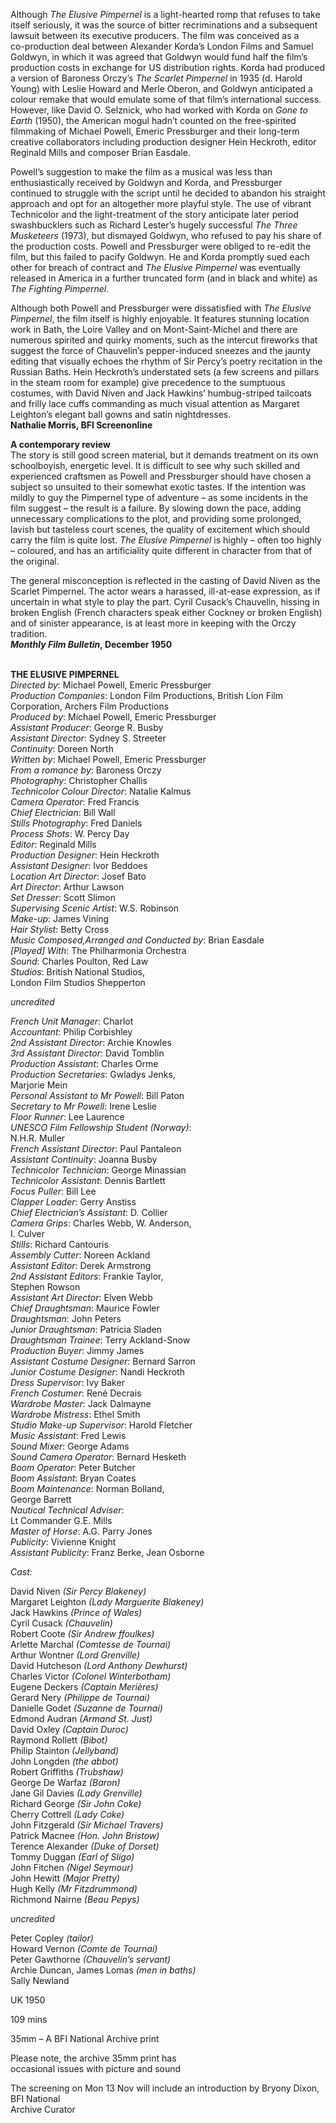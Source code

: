
Although _The Elusive Pimpernel_ is a light-hearted romp that refuses to take itself seriously, it was the source of bitter recriminations and a subsequent lawsuit between its executive producers. The film was conceived as a  
co-production deal between Alexander Korda’s London Films and Samuel Goldwyn, in which it was agreed that Goldwyn would fund half the film’s production costs in exchange for US distribution rights. Korda had produced a version of Baroness Orczy’s _The Scarlet Pimpernel_ in 1935 (d. Harold Young) with Leslie Howard and Merle Oberon, and Goldwyn anticipated a colour remake that would emulate some of that film’s international success. However, like David O. Selznick, who had worked with Korda on _Gone to Earth_ (1950), the American mogul hadn’t counted on the free-spirited filmmaking of Michael Powell, Emeric Pressburger and their long-term creative collaborators including production designer Hein Heckroth, editor Reginald Mills and composer  Brian Easdale.

Powell’s suggestion to make the film as a musical was less than enthusiastically received by Goldwyn and Korda, and Pressburger continued to struggle with the script until he decided to abandon his straight approach and opt for an altogether more playful style. The use of vibrant Technicolor and the light-treatment of the story anticipate later period swashbucklers such as Richard Lester’s hugely successful _The Three Musketeers_ (1973), but dismayed Goldwyn, who refused to pay his share of the production costs. Powell and Pressburger were obliged to re-edit the film, but this failed to pacify Goldwyn. He and Korda promptly sued each other for breach of contract and _The Elusive Pimpernel_ was eventually released in America in a further truncated form (and in black and white) as _The Fighting Pimpernel_.

Although both Powell and Pressburger were dissatisfied with _The Elusive Pimpernel_, the film itself is highly enjoyable. It features stunning location work in Bath, the Loire Valley and on Mont-Saint-Michel and there are numerous spirited and quirky moments, such as the intercut fireworks that suggest the force of Chauvelin’s pepper-induced sneezes and the jaunty editing that visually echoes the rhythm of Sir Percy’s poetry recitation in the Russian Baths. Hein Heckroth’s understated sets (a few screens and pillars in the steam room for example) give precedence to the sumptuous costumes, with David Niven and Jack Hawkins’ humbug-striped tailcoats and frilly lace cuffs commanding as much visual attention as Margaret Leighton’s elegant ball gowns and satin nightdresses.  
**Nathalie Morris, BFI Screenonline**

**A contemporary review**  
The story is still good screen material, but it demands treatment on its own schoolboyish, energetic level. It is difficult to see why such skilled and experienced craftsmen as Powell and Pressburger should have chosen a subject so unsuited to their somewhat exotic tastes. If the intention was mildly to guy the Pimpernel type of adventure – as some incidents in the film suggest – the result is a failure. By slowing down the pace, adding unnecessary complications to the plot, and providing some prolonged, lavish but tasteless court scenes, the quality of excitement which should carry the film is quite lost. _The Elusive Pimpernel_ is highly – often too highly – coloured, and has an artificiality quite different in character from that of the original.

The general misconception is reflected in the casting of David Niven as the Scarlet Pimpernel. The actor wears a harassed, ill-at-ease expression, as if uncertain in what style to play the part. Cyril Cusack’s Chauvelin, hissing in broken English (French characters speak either Cockney or broken English) and of sinister appearance, is at least more in keeping with the Orczy tradition.  
**_Monthly Film Bulletin_, December 1950**
<br><br>

**THE ELUSIVE PIMPERNEL**  
_Directed by_: Michael Powell, Emeric Pressburger  
_Production Companies_: London Film Productions, British Lion Film Corporation,  Archers Film Productions  
_Produced by_: Michael Powell, Emeric Pressburger  
_Assistant Producer_: George R. Busby  
_Assistant Director_: Sydney S. Streeter  
_Continuity_: Doreen North  
_Written by_: Michael Powell, Emeric Pressburger  
_From a romance by_: Baroness Orczy  
_Photography_: Christopher Challis  
_Technicolor Colour Director_: Natalie Kalmus  
_Camera Operator_: Fred Francis  
_Chief Electrician_: Bill Wall  
_Stills Photography_: Fred Daniels  
_Process Shots_: W. Percy Day  
_Editor_: Reginald Mills  
_Production Designer_: Hein Heckroth  
_Assistant Designer_: Ivor Beddoes  
_Location Art Director_: Josef Bato  
_Art Director_: Arthur Lawson  
_Set Dresser_: Scott Slimon  
_Supervising Scenic Artist_: W.S. Robinson  
_Make-up_: James Vining  
_Hair Stylist_: Betty Cross  
_Music Composed,Arranged and Conducted by_: Brian Easdale  
_[Played] With_: The Philharmonia Orchestra  
_Sound_: Charles Poulton, Red Law  
_Studios_: British National Studios,  
London Film Studios Shepperton

_uncredited_

_French Unit Manager_: Charlot  
_Accountant_: Philip Corbishley  
_2nd Assistant Director_: Archie Knowles  
_3rd Assistant Director_: David Tomblin  
_Production Assistant_: Charles Orme  
_Production Secretaries_: Gwladys Jenks,  
Marjorie Mein  
_Personal Assistant to Mr Powell_: Bill Paton  
_Secretary to Mr Powell_: Irene Leslie  
_Floor Runner_: Lee Laurence  
_UNESCO Film Fellowship Student (Norway)_:  
N.H.R. Muller  
_French Assistant Director_: Paul Pantaleon  
_Assistant Continuity_: Joanna Busby  
_Technicolor Technician_: George Minassian  
_Technicolor Assistant_: Dennis Bartlett  
_Focus Puller_: Bill Lee  
_Clapper Loader_: Gerry Anstiss  
_Chief Electrician’s Assistant_: D. Collier  
_Camera Grips_: Charles Webb, W. Anderson,  
I. Culver  
_Stills_: Richard Cantouris  
_Assembly Cutter_: Noreen Ackland  
_Assistant Editor_: Derek Armstrong  
_2nd Assistant Editors_: Frankie Taylor,  
Stephen Rowson  
_Assistant Art Director_: Elven Webb  
_Chief Draughtsman_: Maurice Fowler  
_Draughtsman_: John Peters  
_Junior Draughtsman_: Patricia Sladen  
_Draughtsman Trainee_: Terry Ackland-Snow  
_Production Buyer_: Jimmy James  
_Assistant Costume Designer_: Bernard Sarron  
_Junior Costume Designer_: Nandi Heckroth  
_Dress Supervisor_: Ivy Baker  
_French Costumer_: René Decrais  
_Wardrobe Master_: Jack Dalmayne  
_Wardrobe Mistress_: Ethel Smith  
_Studio Make-up Supervisor_: Harold Fletcher  
_Music Assistant_: Fred Lewis  
_Sound Mixer_: George Adams  
_Sound Camera Operator_: Bernard Hesketh  
_Boom Operator_: Peter Butcher  
_Boom Assistant_: Bryan Coates  
_Boom Maintenance_: Norman Bolland,  
George Barrett  
_Nautical Technical Adviser_:  
Lt Commander G.E. Mills  
_Master of Horse_: A.G. Parry Jones  
_Publicity_: Vivienne Knight  
_Assistant Publicity_: Franz Berke, Jean Osborne

_Cast:_

David Niven _(Sir Percy Blakeney)_  
Margaret Leighton _(Lady Marguerite Blakeney)_  
Jack Hawkins _(Prince of Wales)_  
Cyril Cusack _(Chauvelin)_  
Robert Coote _(Sir Andrew ffoulkes)_  
Arlette Marchal _(Comtesse de Tournai)_  
Arthur Wontner _(Lord Grenville)_  
David Hutcheson _(Lord Anthony Dewhurst)_  
Charles Victor _(Colonel Winterbotham)_  
Eugene Deckers _(Captain Merières)_  
Gerard Nery _(Philippe de Tournai)_  
Danielle Godet _(Suzanne de Tournai)_  
Edmond Audran _(Armand St. Just)_  
David Oxley _(Captain Duroc)_  
Raymond Rollett _(Bibot)_  
Philip Stainton _(Jellyband)_  
John Longden _(the abbot)_  
Robert Griffiths _(Trubshaw)_  
George De Warfaz _(Baron)_  
Jane Gil Davies _(Lady Grenville)_  
Richard George _(Sir John Coke)_  
Cherry Cottrell _(Lady Coke)_  
John Fitzgerald _(Sir Michael Travers)_  
Patrick Macnee _(Hon. John Bristow)_  
Terence Alexander _(Duke of Dorset)_  
Tommy Duggan _(Earl of Sligo)_  
John Fitchen _(Nigel Seymour)_  
John Hewitt _(Major Pretty)_  
Hugh Kelly _(Mr Fitzdrummond)_  
Richmond Nairne _(Beau Pepys)_

_uncredited_

Peter Copley _(tailor)_  
Howard Vernon _(Comte de Tournai)_  
Peter Gawthorne _(Chauvelin’s servant)_  
Archie Duncan, James Lomas _(men in baths)_  
Sally Newland

UK 1950

109 mins

35mm – A BFI National Archive print

Please note, the archive 35mm print has  
occasional issues with picture and sound

The screening on Mon 13 Nov will include an introduction by Bryony Dixon, BFI National  
Archive Curator
<!--stackedit_data:
eyJoaXN0b3J5IjpbOTk3NTU0OTA2XX0=
-->